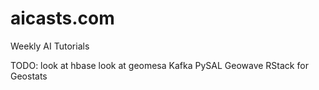 # aicasts.com

Weekly AI Tutorials

TODO:
look at hbase
look at geomesa
Kafka
PySAL
Geowave 
RStack for Geostats
